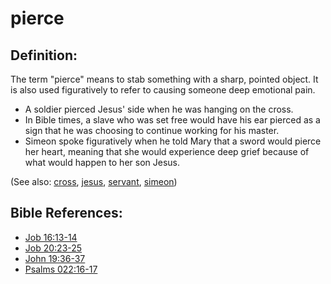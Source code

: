 # pierce #

## Definition: ##

The term "pierce" means to stab something with a sharp, pointed object. It is also used figuratively to refer to causing someone deep emotional pain.

* A soldier pierced Jesus' side when he was hanging on the cross.
* In Bible times, a slave who was set free would have his ear pierced as a sign that he was choosing to continue working for his master.
* Simeon spoke figuratively when he told Mary that a sword would pierce her heart, meaning that she would experience deep grief because of what would happen to her son Jesus.

(See also: [cross](../kt/cross.md), [jesus](../kt/jesus.md), [servant](../other/servant.md), [simeon](../other/simeon.md))

## Bible References: ##

* [Job 16:13-14](https://door43.org/en/bible/notes/job/16/13)
* [Job 20:23-25](https://door43.org/en/bible/notes/job/20/23)
* [John 19:36-37](https://door43.org/en/bible/notes/jhn/19/36)
* [Psalms 022:16-17](https://door43.org/en/bible/notes/psa/022/016)

